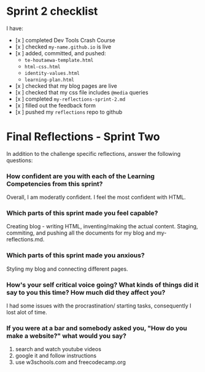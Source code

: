 # Sprint 2 checklist

I have:
- [x ] completed Dev Tools Crash Course
- [x ] checked `my-name.github.io` is live
- [x ] added, committed, and pushed:
    - `te-houtaewa-template.html`
    - `html-css.html`
    - `identity-values.html` 
    - `learning-plan.html` 
- [x ] checked that my blog pages are live
- [x ] checked that my css file includes `@media` queries
- [x ] completed `my-reflections-sprint-2.md`
- [x ] filled out the feedback form
- [x ] pushed my `reflections` repo to github



# Final Reflections - Sprint Two 

In addition to the challenge specific reflections, answer the following questions:

### How confident are you with each of the Learning Competencies from this sprint?
Overall, I am moderatly confident. I feel the most confident with HTML.


### Which parts of this sprint made you feel capable?
Creating blog - writing HTML, inventing/making the actual content.
Staging, commiting, and pushing all the documents for my blog and my-reflections.md.


### Which parts of this sprint made you anxious?
Styling my blog and connecting different pages.

### How's your self critical voice going? What kinds of things did it say to you this time? How much did they affect you?
I had some issues with the procrastination/ starting tasks, consequently I lost alot of time.



### If you were at a bar and somebody asked you, "How do you make a website?" what would you say?
1) search and watch youtube videos
2) google it and follow instructions
3) use w3schools.com and freecodecamp.org


